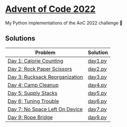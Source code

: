 # [Advent of Code 2022](https://adventofcode.com/2022)

My Python implementations of the AoC 2022 challenge 🎄

## Solutions

| Problem                                                               | Solution                  |
| --------------------------------------------------------------------- | ------------------------- |
| [Day 1: Calorie Counting](https://adventofcode.com/2022/day/1)        | [day1.py](src/01/day1.py) |
| [Day 2: Rock Paper Scissors](https://adventofcode.com/2022/day/2)     | [day2.py](src/02/day2.py) |
| [Day 3: Rucksack Reorganization](https://adventofcode.com/2022/day/3) | [day3.py](src/03/day3.py) |
| [Day 4: Camp Cleanup](https://adventofcode.com/2022/day/4)            | [day4.py](src/04/day4.py) |
| [Day 5: Supply Stacks](https://adventofcode.com/2022/day/5)           | [day5.py](src/05/day5.py) |
| [Day 6: Tuning Trouble](https://adventofcode.com/2022/day/6)          | [day6.py](src/06/day6.py) |
| [Day 7: No Space Left On Device](https://adventofcode.com/2022/day/7) | [day7.py](src/07/day7.py) |
| [Day 9: Rope Bridge](https://adventofcode.com/2022/day/9)             | [day9.py](src/09/day9.py) |

